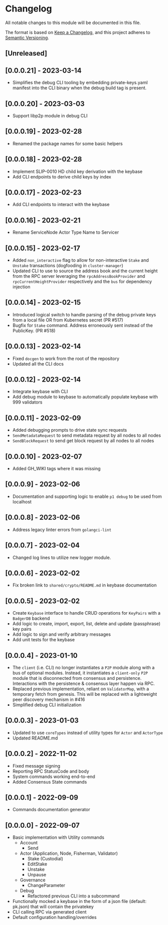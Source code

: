 # Changelog

All notable changes to this module will be documented in this file.

The format is based on [Keep a Changelog](https://keepachangelog.com/en/1.0.0/),
and this project adheres to [Semantic Versioning](https://semver.org/spec/v2.0.0.html).

## [Unreleased]

## [0.0.0.21] - 2023-03-14

- Simplifies the debug CLI tooling by embedding private-keys.yaml manifest
  into the CLI binary when the debug build tag is present.

## [0.0.0.20] - 2023-03-03

- Support libp2p module in debug CLI

## [0.0.0.19] - 2023-02-28

- Renamed the package names for some basic helpers

## [0.0.0.18] - 2023-02-28

- Implement SLIP-0010 HD child key derivation with the keybase
- Add CLI endpoints to derive child keys by index

## [0.0.0.17] - 2023-02-23

- Add CLI endpoints to interact with the keybase

## [0.0.0.16] - 2023-02-21

- Rename ServiceNode Actor Type Name to Servicer

## [0.0.0.15] - 2023-02-17

- Added `non_interactive` flag to allow for non-interactive `Stake` and `Unstake` transactions (dogfooding in `cluster-manager`)
- Updated CLI to use to source the address book and the current height from the RPC server leveraging the `rpcAddressBookProvider` and `rpcCurrentHeightProvider` respectively and the `bus` for dependency injection

## [0.0.0.14] - 2023-02-15

- Introduced logical switch to handle parsing of the debug private keys from a local file OR from Kubernetes secret (PR #517)
- Bugfix for `Stake` command. Address erroneously sent instead of the PublicKey. (PR #518)

## [0.0.0.13] - 2023-02-14

- Fixed `docgen` to work from the root of the repository
- Updated all the CLI docs

## [0.0.0.12] - 2023-02-14

- Integrate keybase with CLI
- Add debug module to keybase to automatically populate keybase with 999 validators

## [0.0.0.11] - 2023-02-09

- Added debugging prompts to drive state sync requests
- `SendMetadataRequest` to send metadata request by all nodes to all nodes
- `SendBlockRequest` to send get block request by all nodes to all nodes

## [0.0.0.10] - 2023-02-07

- Added GH_WIKI tags where it was missing

## [0.0.0.9] - 2023-02-06

- Documentation and supporting logic to enable `p1 debug` to be used from localhost

## [0.0.0.8] - 2023-02-06

- Address legacy linter errors from `golangci-lint`

## [0.0.0.7] - 2023-02-04

- Changed log lines to utilize new logger module.

## [0.0.0.6] - 2023-02-02

- Fix broken link to `shared/crypto/README.md` in keybase documentation

## [0.0.0.5] - 2023-02-02

- Create `Keybase` interface to handle CRUD operations for `KeyPairs` with a `BadgerDB` backend
- Add logic to create, import, export, list, delete and update (passphrase) key pairs
- Add logic to sign and verify arbitrary messages
- Add unit tests for the keybase

## [0.0.0.4] - 2023-01-10

- The `client` (i.e. CLI) no longer instantiates a `P2P` module along with a bus of optional modules. Instead, it instantiates a `client-only` `P2P` module that is disconnected from consensus and persistence. Interactions with the persistence & consensus layer happen via RPC.
- Replaced previous implementation, reliant on `ValidatorMap`, with a temporary fetch from genesis. This will be replaced with a lightweight peer discovery mechanism in #416
- Simplified debug CLI initialization

## [0.0.0.3] - 2023-01-03

- Updated to use `coreTypes` instead of utility types for `Actor` and `ActorType`
- Updated README.md

## [0.0.0.2] - 2022-11-02

- Fixed message signing
- Reporting RPC StatusCode and body
- System commands working end-to-end
- Added Consensus State commands

## [0.0.0.1] - 2022-09-09

- Commands documentation generator

## [0.0.0.0] - 2022-09-07

- Basic implementation with Utility commands
  - Account
    - Send
  - Actor (Application, Node, Fisherman, Validator)
    - Stake (Custodial)
    - EditStake
    - Unstake
    - Unpause
  - Governance
    - ChangeParameter
  - Debug
    - Refactored previous CLI into a subcommand
- Functionally mocked a keybase in the form of a json file (default: pk.json) that will contain the privatekey
- CLI calling RPC via generated client
- Default configuration handling/overrides

<!-- GITHUB_WIKI: changelog/client -->
